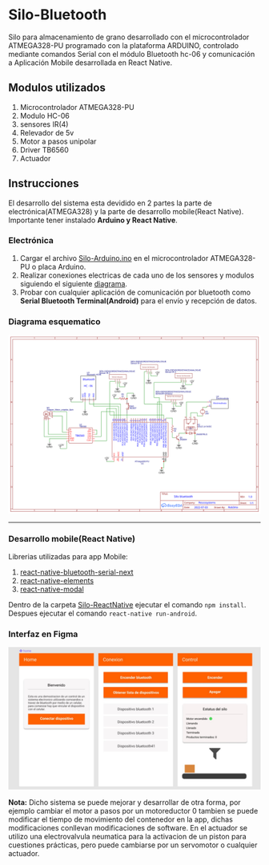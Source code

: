 # Silo-Bluetooth
Silo para almacenamiento de grano desarrollado con el microcontrolador ATMEGA328-PU programado con la plataforma ARDUINO, controlado mediante comandos Serial con el módulo Bluetooth hc-06 y comunicación a Aplicación Mobile desarrollada en React Native.

## Modulos utilizados
<ol>
  <li>Microcontrolador ATMEGA328-PU</li>
  <li>Modulo HC-06</li>
  <li>sensores IR(4)</li>
  <li>Relevador de 5v</li>
  <li>Motor a pasos unipolar</li>
  <li>Driver TB6560</li>
  <li>Actuador</li>
</ol>

## Instrucciones
El desarrollo del sistema esta devidido en 2 partes la parte de electrónica(ATMEGA328) y la parte de desarrollo mobile(React Native).
Importante tener instalado <b>Arduino y React Native</b>.

### Electrónica
<ol>
  <li>Cargar el archivo <a href="https://github.com/LucasPifo/Silo-Bluetooth/blob/master/Silo-Arduino.ino">Silo-Arduino.ino</a> en el microcontrolador ATMEGA328-PU o placa Arduino.</li>
  <li>Realizar conexiones electricas de cada uno de los sensores y modulos siguiendo el siguiente <a href="https://raw.githubusercontent.com/LucasPifo/Silo-Bluetooth/53de85106cc2e4ae1501e00261a25fead3e7e574/Diagrama%20silo.svg">diagrama</a>.</li>
  <li>Probar con cualquier aplicación de comunicación por bluetooth como <b>Serial Bluetooth Terminal(Android)</b> para el envío y recepción de datos.</li>
</ol>

### Diagrama esquematico
![alt text](https://raw.githubusercontent.com/LucasPifo/Silo-Bluetooth/53de85106cc2e4ae1501e00261a25fead3e7e574/Diagrama%20silo.svg)
<hr>

### Desarrollo mobile(React Native)
Librerias utilizadas para app Mobile:
<ol>
  <li><a href="https://www.npmjs.com/package/react-native-bluetooth-serial-next">react-native-bluetooth-serial-next</a></li>
  <li><a href="https://reactnativeelements.com/docs/installation">react-native-elements</a></li>
  <li><a href="https://www.npmjs.com/package/react-native-modal">react-native-modal</a></li>
</ol>

Dentro de la carpeta <a href="https://github.com/LucasPifo/Silo-Bluetooth/tree/master/Silo-ReactNative">Silo-ReactNative</a> ejecutar el comando <code>npm install</code>.
Despues ejecutar el comando <code>react-native run-android</code>.

### Interfaz en Figma
![alt text](https://github.com/LucasPifo/Silo-Bluetooth/blob/master/interfazSilo.jpg?raw=true)

<b>Nota:</b> Dicho sistema se puede mejorar y desarrollar de otra forma, por ejemplo cambiar el motor a pasos por un motoreductor 0 tambien se puede modificar el tiempo de movimiento del contenedor en la app, dichas modificaciones conllevan modificaciones de software.
En el actuador se utilizo una electrovalvula neumatica para la activacion de un piston para cuestiones prácticas, pero puede cambiarse por un servomotor o cualquier actuador.